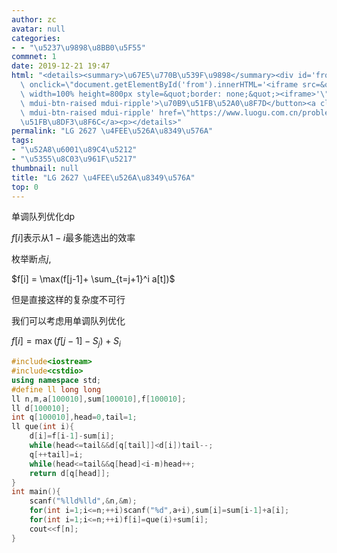 ```yaml
---
author: zc
avatar: null
categories:
- - "\u5237\u9898\u8BB0\u5F55"
commnet: 1
date: 2019-12-21 19:47
html: "<details><summary>\u67E5\u770B\u539F\u9898</summary><div id='from'></div><p><button\
  \ onclick=\"document.getElementById('from').innerHTML='<iframe src=&quot;https://www.luogu.com.cn/problem/P2627&quot;\
  \ width=100% height=800px style=&quot;border: none;&quot;><iframe>'\" class='mdui-btn\
  \ mdui-btn-raised mdui-ripple'>\u70B9\u51FB\u52A0\u8F7D</button><a class='mdui-btn\
  \ mdui-btn-raised mdui-ripple' href=\"https://www.luogu.com.cn/problem/P2627\" target='_blank'>\u70B9\
  \u51FB\u8DF3\u8F6C</a><p></details>"
permalink: "LG 2627 \u4FEE\u526A\u8349\u576A"
tags:
- "\u52A8\u6001\u89C4\u5212"
- "\u5355\u8C03\u961F\u5217"
thumbnail: null
title: "LG 2627 \u4FEE\u526A\u8349\u576A"
top: 0
---
```

单调队列优化dp

$f[i]$表示从$1-i$最多能选出的效率

枚举断点$j$,

$f[i] = \max(f[j-1]+ \sum_{t=j+1}^i a[t])$

但是直接这样的复杂度不可行

我们可以考虑用单调队列优化

$f[i] = \max(f[j-1] - S_j) + S_i$


```cpp
#include<iostream>
#include<cstdio>
using namespace std;
#define ll long long
ll n,m,a[100010],sum[100010],f[100010];
ll d[100010];
int q[100010],head=0,tail=1;
ll que(int i){
    d[i]=f[i-1]-sum[i];
    while(head<=tail&&d[q[tail]]<d[i])tail--;
    q[++tail]=i;
    while(head<=tail&&q[head]<i-m)head++;
    return d[q[head]];
}
int main(){
    scanf("%lld%lld",&n,&m);
    for(int i=1;i<=n;++i)scanf("%d",a+i),sum[i]=sum[i-1]+a[i];
    for(int i=1;i<=n;++i)f[i]=que(i)+sum[i];
    cout<<f[n];
}
```
